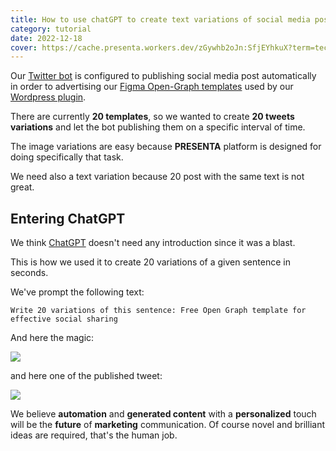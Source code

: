 ```yaml
---
title: How to use chatGPT to create text variations of social media posts for automation purposes
category: tutorial
date: 2022-12-18
cover: https://cache.presenta.workers.dev/zGywhb2oJn:SfjEYhkuX?term=tech&title=How+to+use+chatGPT+to+create+text+variations+of+social+media+posts+for+automation+purposes&subtitle=Tutorial
---
```


Our [Twitter bot](https://twitter.com/PresentaSw) is configured to publishing social media post automatically in order to advertising our [Figma Open-Graph templates](https://www.figma.com/community/file/1176431749719792877) used by our [Wordpress plugin](https://wordpress.org/plugins/presenta-open-graph/).

There are currently **20 templates**, so we wanted to create **20 tweets variations** and let the bot publishing them on a specific interval of time.

The image variations are easy because **PRESENTA** platform is designed for doing specifically that task.

We need also a text variation because 20 post with the same text is not great.

## Entering ChatGPT 

We think [ChatGPT](https://chat.openai.com/) doesn't need any introduction since it was a blast.

This is how we used it to create 20 variations of a given sentence in seconds. 

We've prompt the following text:

```Write 20 variations of this sentence: Free Open Graph template for effective social sharing```

And here the magic:

![](/blog/how-to-use-chatgpt-to-create-variations-of-social-media-posts-for-automation-purposes/cover.png)

and here one of the published tweet:

![](/blog/how-to-use-chatgpt-to-create-variations-of-social-media-posts-for-automation-purposes/tweet.png)

We believe **automation** and **generated content** with a **personalized** touch will be the **future** of **marketing** communication. Of course novel and brilliant ideas are required, that's the human job.